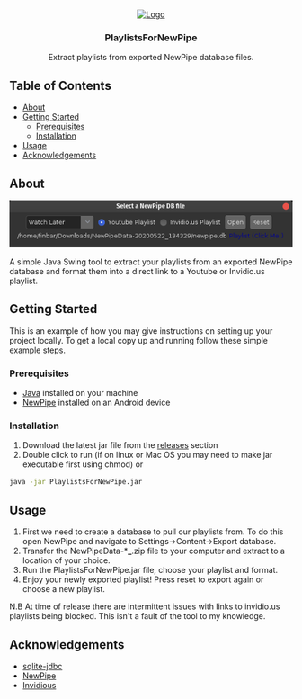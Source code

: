 

<!-- PROJECT LOGO -->
<br />
<p align="center">
  <a href="">
    <img src="images/logo.png" alt="Logo" width="80" height="80">
  </a>

  <h3 align="center">PlaylistsForNewPipe</h3>

  <p align="center">
    Extract playlists from exported NewPipe database files.
</p>



<!-- TABLE OF CONTENTS -->
## Table of Contents

* [About](#about-the-project)
* [Getting Started](#getting-started)
  * [Prerequisites](#prerequisites)
  * [Installation](#installation)
*  [Usage](#usage)
* [Acknowledgements](#acknowledgements)

<!-- ABOUT THE PROJECT -->
## About

[![Screen Shot][product-screenshot]](https://example.com)

A simple Java Swing tool to extract your playlists from an exported NewPipe database and format them into a direct link to a Youtube or Invidio.us playlist. 

<!-- GETTING STARTED -->
## Getting Started

This is an example of how you may give instructions on setting up your project locally.
To get a local copy up and running follow these simple example steps.

### Prerequisites
* [Java](https://www.java.com/en/download/) installed on your machine
* [NewPipe](https://newpipe.schabi.org/) installed on an Android device
### Installation

1. Download the latest jar file from the [releases](https://github.com/f1nbar/PlaylistsForNewPipe/releases) section 
2. Double click to run (if on linux or Mac OS you may need to make jar executable first using chmod) or
```sh
java -jar PlaylistsForNewPipe.jar
```

<!-- USAGE EXAMPLES -->
## Usage
1. First we need to create a database to pull our playlists from. To do this open NewPipe and navigate to Settings->Content->Export database.
2. Transfer the NewPipeData-*******_******.zip file to your computer and extract to a location of your choice.
3. Run the PlaylistsForNewPipe.jar file, choose your playlist and format.
4. Enjoy your newly exported playlist! Press reset to export again or choose a new playlist. 

N.B At time of release there are intermittent issues with links to invidio.us playlists being blocked. This isn't a fault of the tool to my knowledge. 

<!-- ACKNOWLEDGEMENTS -->
## Acknowledgements

* [sqlite-jdbc](https://github.com/xerial/sqlite-jdbc)
* [NewPipe](https://newpipe.schabi.org/)
* [Invidious](https://www.invidio.us/)







[product-screenshot]: images/screenshot.png
